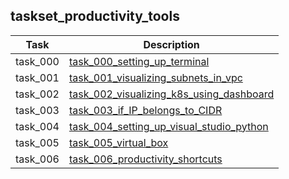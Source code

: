 ## taskset_productivity_tools

| Task     | Description                                                                                                     |
|----------|-----------------------------------------------------------------------------------------------------------------|
| task_000 | [task_000_setting_up_terminal](taskset_productivity_tools/task_000_setting_up_terminal)                         |
| task_001 | [task_001_visualizing_subnets_in_vpc](taskset_productivity_tools/task_001_visualizing_subnets_in_vpc)           |
| task_002 | [task_002_visualizing_k8s_using_dashboard](taskset_productivity_tools/task_002_visualizing_k8s_using_dashboard) |
| task_003 | [task_003_if_IP_belongs_to_CIDR](taskset_productivity_tools/task_003_if_IP_belongs_to_CIDR)                     |
| task_004 | [task_004_setting_up_visual_studio_python](taskset_productivity_tools/task_004_setting_up_visual_studio_python) |
| task_005 | [task_005_virtual_box](taskset_productivity_tools/task_005_virtual_box)                                         |
| task_006 | [task_006_productivity_shortcuts](taskset_productivity_tools/task_006_productivity_shortcuts)                   |

